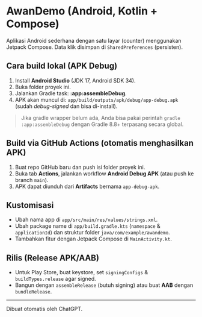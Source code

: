 # AwanDemo (Android, Kotlin + Compose)

Aplikasi Android sederhana dengan satu layar (counter) menggunakan Jetpack Compose.
Data klik disimpan di `SharedPreferences` (persisten).

## Cara build lokal (APK Debug)
1. Install **Android Studio** (JDK 17, Android SDK 34).
2. Buka folder proyek ini.
3. Jalankan Gradle task: **:app:assembleDebug**.
4. APK akan muncul di: `app/build/outputs/apk/debug/app-debug.apk` (sudah *debug-signed* dan bisa di-install).

> Jika gradle wrapper belum ada, Anda bisa pakai perintah `gradle :app:assembleDebug` dengan Gradle 8.8+ terpasang secara global.

## Build via GitHub Actions (otomatis menghasilkan APK)
1. Buat repo GitHub baru dan push isi folder proyek ini.
2. Buka tab **Actions**, jalankan workflow **Android Debug APK** (atau push ke branch `main`).
3. APK dapat diunduh dari **Artifacts** bernama `app-debug-apk`.

## Kustomisasi
- Ubah nama app di `app/src/main/res/values/strings.xml`.
- Ubah package name di `app/build.gradle.kts` (`namespace` & `applicationId`) dan struktur folder `java/com/example/awandemo`.
- Tambahkan fitur dengan Jetpack Compose di `MainActivity.kt`.

## Rilis (Release APK/AAB)
- Untuk Play Store, buat keystore, set `signingConfigs` & `buildTypes.release` agar signed.
- Bangun dengan `assembleRelease` (butuh signing) atau buat **AAB** dengan `bundleRelease`.

---
Dibuat otomatis oleh ChatGPT.
